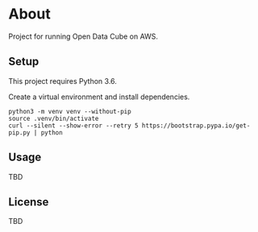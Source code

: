 # About

Project for running Open Data Cube on AWS.

## Setup

This project requires Python 3.6.

Create a virtual environment and install dependencies.

```
python3 -m venv venv --without-pip
source .venv/bin/activate
curl --silent --show-error --retry 5 https://bootstrap.pypa.io/get-pip.py | python
```

## Usage

TBD

## License

TBD
